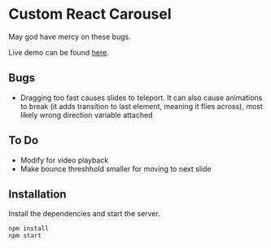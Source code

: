 # Custom React Carousel

May god have mercy on these bugs.

Live demo can be found [here](https://custom-react-carousel.netlify.app/).

## Bugs

- Dragging too fast causes slides to teleport. It can also cause animations to break (it adds transition to last element, meaning it flies across), most likely wrong direction variable attached

## To Do

- Modify for video playback
- Make bounce threshhold smaller for moving to next slide

## Installation

Install the dependencies and start the server.

```
npm install
npm start
```
